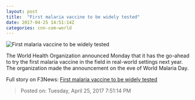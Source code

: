 ```yaml
---
layout: post
title:  "First malaria vaccine to be widely tested"
date: 2017-04-25 14:51:14Z
categories: cnn-com-world
---
```


![First malaria vaccine to be widely tested](http://i2.cdn.cnn.com/cnnnext/dam/assets/170216111239-01-malaria-zika-mosquito-bite-prevention-super-tease.jpg)

The World Health Organization announced Monday that it has the go-ahead to try the first malaria vaccine in the field in real-world settings next year. The organization made the announcement on the eve of World Malaria Day.


Full story on F3News: [First malaria vaccine to be widely tested](http://www.f3nws.com/n/yefTzC)

> Posted on: Tuesday, April 25, 2017 7:51:14 PM
